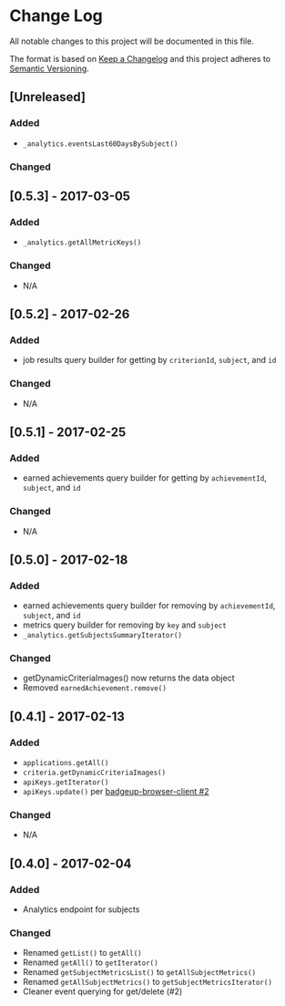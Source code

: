 # Change Log
All notable changes to this project will be documented in this file.

The format is based on [Keep a Changelog](http://keepachangelog.com/) and this project adheres to [Semantic Versioning](http://semver.org/).

## [Unreleased]
### Added
- `_analytics.eventsLast60DaysBySubject()`

### Changed

## [0.5.3] - 2017-03-05
### Added
- `_analytics.getAllMetricKeys()`

### Changed
- N/A

## [0.5.2] - 2017-02-26
### Added
- job results query builder for getting by `criterionId`, `subject`, and `id`

### Changed
- N/A

## [0.5.1] - 2017-02-25
### Added
- earned achievements query builder for getting by `achievementId`, `subject`, and `id`

### Changed
- N/A

## [0.5.0] - 2017-02-18
### Added
- earned achievements query builder for removing by `achievementId`, `subject`, and `id`
- metrics query builder for removing by `key` and `subject`
- `_analytics.getSubjectsSummaryIterator()`

### Changed
- getDynamicCriteriaImages() now returns the data object
- Removed `earnedAchievement.remove()`

## [0.4.1] - 2017-02-13
### Added
- `applications.getAll()`
- `criteria.getDynamicCriteriaImages()`
- `apiKeys.getIterator()`
- `apiKeys.update()` per [badgeup-browser-client #2](https://github.com/BadgeUp/badgeup-browser-client/issues/2)

### Changed
- N/A

## [0.4.0] - 2017-02-04
### Added
- Analytics endpoint for subjects

### Changed
- Renamed `getList()` to `getAll()`
- Renamed `getAll()` to `getIterator()`
- Renamed `getSubjectMetricsList()` to `getAllSubjectMetrics()`
- Renamed `getAllSubjectMetrics()` to `getSubjectMetricsIterator()`
- Cleaner event querying for get/delete (#2)
